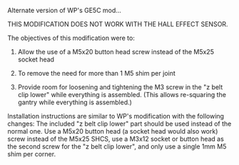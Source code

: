 Alternate version of WP's GE5C mod...

THIS MODIFICATION DOES NOT WORK WITH THE HALL EFFECT SENSOR.  

The objectives of this modification were to:

1. Allow the use of a M5x20 button head screw instead of the M5x25 socket head

2. To remove the need for more than 1 M5 shim per joint

3. Provide room for loosening and tightening the M3 screw in the "z belt clip lower" while everything is assembled. (This allows re-squaring the gantry while everything is assembled.)

Installation instructions are similar to WP's modification with the following changes:  The included "z belt clip lower" part should be used instead of the normal one.  Use a M5x20 button head (a socket head would also work) screw instead of the M5x25 SHCS, use a M3x12 socket or button head as the second screw for the "z belt clip lower", and only use a single 1mm M5 shim per corner.


